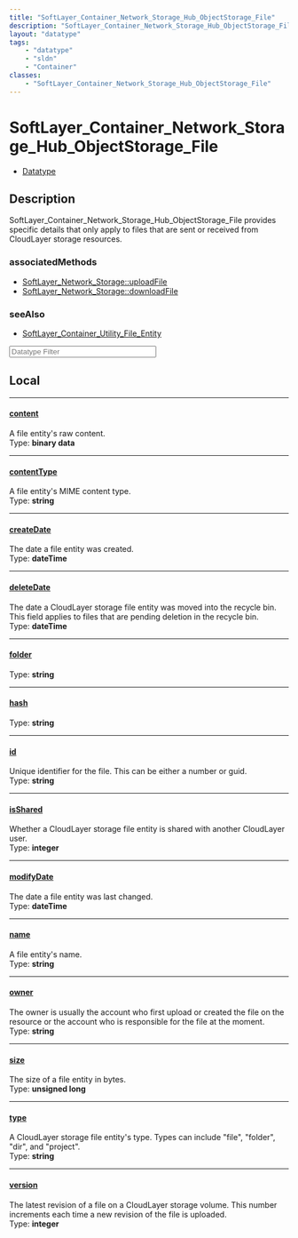 ```yaml
---
title: "SoftLayer_Container_Network_Storage_Hub_ObjectStorage_File"
description: "SoftLayer_Container_Network_Storage_Hub_ObjectStorage_File provides specific details that only apply to files that are s... "
layout: "datatype"
tags:
    - "datatype"
    - "sldn"
    - "Container"
classes:
    - "SoftLayer_Container_Network_Storage_Hub_ObjectStorage_File"
---
```


# SoftLayer_Container_Network_Storage_Hub_ObjectStorage_File
<div id='service-datatype'>
    <ul id='sldn-reference-tabs'>
        <li id='datatype'> <a href='/reference/datatypes/SoftLayer_Container_Network_Storage_Hub_ObjectStorage_File' >Datatype</a></li>
    </ul>
</div>

## Description 


SoftLayer_Container_Network_Storage_Hub_ObjectStorage_File provides specific details that only apply to files that are sent or received from CloudLayer storage resources. 


### associatedMethods

*  [SoftLayer_Network_Storage::uploadFile](/reference/services/SoftLayer_Network_Storage/uploadFile )
*  [SoftLayer_Network_Storage::downloadFile](/reference/services/SoftLayer_Network_Storage/downloadFile )



### seeAlso

* [SoftLayer_Container_Utility_File_Entity](/reference/datatypes/SoftLayer_Container_Utility_File_Entity )




<!-- Filer BEGIN -->
<div class="view-filters">
        <div class="clearfix">
            <div class="search-input-box">
                <input placeholder="Datatype Filter" onkeyup="titleSearch(inputId='prop-input', divId='properties', elementClass='prop-row')" 
                    type="text" id="prop-input" value="" size="30" maxlength="128" class="form-text">
            </div>
        </div>
</div>
<!-- Filer END -->

<div id="properties" class="content">
<div id="localProperties" class="prop-content" >

## Local
<div class="prop-row">

-----
[content]: #content
#### [content]
A file entity's raw content.  
<span class="type-label">Type: </span>**binary data**  



</div>
<div class="prop-row">

-----
[contentType]: #contenttype
#### [contentType]
A file entity's MIME content type.  
<span class="type-label">Type: </span>**string**  



</div>
<div class="prop-row">

-----
[createDate]: #createdate
#### [createDate]
The date a file entity was created.  
<span class="type-label">Type: </span>**dateTime**  



</div>
<div class="prop-row">

-----
[deleteDate]: #deletedate
#### [deleteDate]
The date a CloudLayer storage file entity was moved into the recycle bin. This field applies to files that are pending deletion in the recycle bin.  
<span class="type-label">Type: </span>**dateTime**  



</div>
<div class="prop-row">

-----
[folder]: #folder
#### [folder]
  
<span class="type-label">Type: </span>**string**  



</div>
<div class="prop-row">

-----
[hash]: #hash
#### [hash]
  
<span class="type-label">Type: </span>**string**  



</div>
<div class="prop-row">

-----
[id]: #id
#### [id]
Unique identifier for the file. This can be either a number or guid.  
<span class="type-label">Type: </span>**string**  



</div>
<div class="prop-row">

-----
[isShared]: #isshared
#### [isShared]
Whether a CloudLayer storage file entity is shared with another CloudLayer user.  
<span class="type-label">Type: </span>**integer**  



</div>
<div class="prop-row">

-----
[modifyDate]: #modifydate
#### [modifyDate]
The date a file entity was last changed.  
<span class="type-label">Type: </span>**dateTime**  



</div>
<div class="prop-row">

-----
[name]: #name
#### [name]
A file entity's name.  
<span class="type-label">Type: </span>**string**  



</div>
<div class="prop-row">

-----
[owner]: #owner
#### [owner]
The owner is usually the account who first upload or created the file on the resource or the account who is responsible for the file at the moment.   
<span class="type-label">Type: </span>**string**  



</div>
<div class="prop-row">

-----
[size]: #size
#### [size]
The size of a file entity in bytes.  
<span class="type-label">Type: </span>**unsigned long**  



</div>
<div class="prop-row">

-----
[type]: #type
#### [type]
A CloudLayer storage file entity's type. Types can include "file", "folder", "dir", and "project".   
<span class="type-label">Type: </span>**string**  



</div>
<div class="prop-row">

-----
[version]: #version
#### [version]
The latest revision of a file on a CloudLayer storage volume. This number increments each time a new revision of the file is uploaded.   
<span class="type-label">Type: </span>**integer**  



</div>
</div>
<!-- LOCAL PROPERTY END -->

</div>


